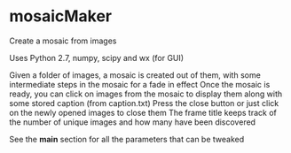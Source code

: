 # mosaicMaker
Create a mosaic from images

Uses Python 2.7, numpy, scipy and wx (for GUI)

Given a folder of images, a mosaic is created out of them, with some intermediate steps in the mosaic for a fade in effect
Once the mosaic is ready, you can click on images from the mosaic to display them along with some stored caption (from caption.txt)
Press the close button or just click on the newly opened images to close them
The frame title keeps track of the number of unique images and how many have been discovered

See the __main__ section for all the parameters that can be tweaked